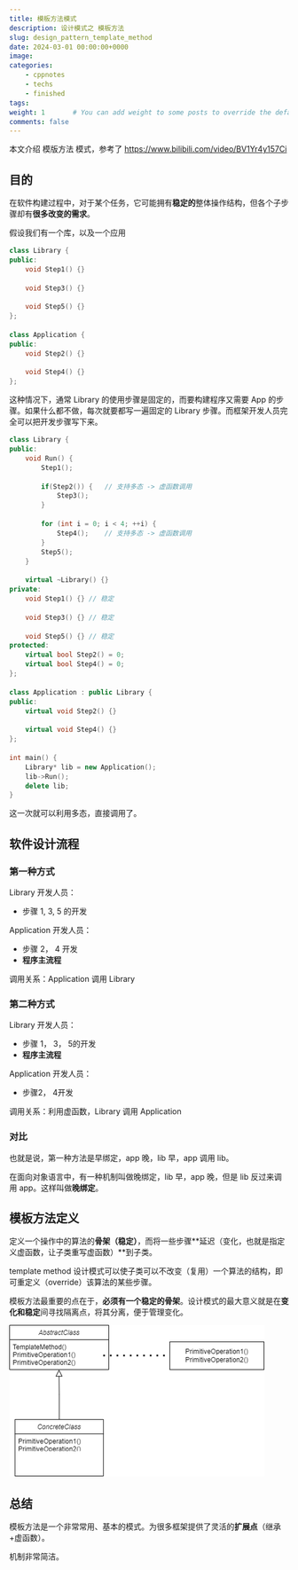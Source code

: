 ```yaml
---
title: 模板方法模式
description: 设计模式之 模板方法
slug: design_pattern_template_method
date: 2024-03-01 00:00:00+0000
image: 
categories:
    - cppnotes
    - techs
    - finished
tags: 
weight: 1       # You can add weight to some posts to override the default sorting (date descending)
comments: false
---
```


本文介绍 模版方法 模式，参考了 https://www.bilibili.com/video/BV1Yr4y157Ci

## 目的

在软件构建过程中，对于某个任务，它可能拥有**稳定的**整体操作结构，但各个子步骤却有**很多改变的需求**。

假设我们有一个库，以及一个应用

```cpp
class Library {
public:
    void Step1() {}
    
    void Step3() {}
    
    void Step5() {}
};

class Application {
public:
    void Step2() {}
    
    void Step4() {}
};
```

这种情况下，通常 Library 的使用步骤是固定的，而要构建程序又需要 App 的步骤。如果什么都不做，每次就要都写一遍固定的 Library 步骤。而框架开发人员完全可以把开发步骤写下来。

```cpp
class Library {
public:
    void Run() {
        Step1();
        
        if(Step2()) {	// 支持多态 -> 虚函数调用
            Step3();	
        }
        
        for (int i = 0; i < 4; ++i) {
            Step4();	// 支持多态 -> 虚函数调用	
        }
        Step5();
    }
    
    virtual ~Library() {}
private:
    void Step1() {}	// 稳定
    
    void Step3() {} // 稳定
    
    void Step5() {} // 稳定
protected:
    virtual bool Step2() = 0;
    virtual bool Step4() = 0;
};

class Application : public Library {
public:
    virtual void Step2() {}
    
    virtual void Step4() {}
};

int main() {
    Library* lib = new Application();
    lib->Run();
    delete lib;
}
```

这一次就可以利用多态，直接调用了。

## 软件设计流程

### 第一种方式

Library 开发人员：

- 步骤 1, 3, 5 的开发

Application 开发人员：

- 步骤 2， 4 开发
- **程序主流程**

调用关系：Application 调用 Library

### 第二种方式

Library 开发人员：

- 步骤 1， 3， 5的开发
- **程序主流程**

Application 开发人员：

- 步骤2， 4开发

调用关系：利用虚函数，Library 调用 Application

### 对比

也就是说，第一种方法是早绑定，app 晚，lib 早，app 调用 lib。

在面向对象语言中，有一种机制叫做晚绑定，lib 早，app 晚，但是 lib 反过来调用 app。这样叫做**晚绑定**。

## 模板方法定义

定义一个操作中的算法的**骨架（稳定）**，而将一些步骤**延迟（变化，也就是指定义虚函数，让子类重写虚函数）**到子类。

template method 设计模式可以使子类可以不改变（复用）一个算法的结构，即可重定义（override）该算法的某些步骤。

模板方法最重要的点在于，**必须有一个稳定的骨架**。设计模式的最大意义就是在**变化和稳定**间寻找隔离点，将其分离，便于管理变化。

![模板方法](template_method.png)

## 总结

模板方法是一个非常常用、基本的模式。为很多框架提供了灵活的**扩展点**（继承+虚函数）。

机制非常简洁。